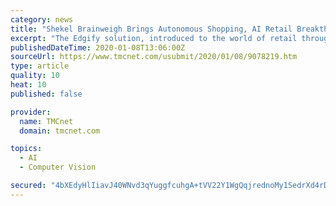 ```yaml
---
category: news
title: "Shekel Brainweigh Brings Autonomous Shopping, AI Retail Breakthroughs to NRF 2020 Vision"
excerpt: "The Edgify solution, introduced to the world of retail through Shekel, allows retailers to start using computer vision-based checkout processes without the hassle of new infrastructure or any privacy concerns involved with cloud-based training. The Edgify ..."
publishedDateTime: 2020-01-08T13:06:00Z
sourceUrl: https://www.tmcnet.com/usubmit/2020/01/08/9078219.htm
type: article
quality: 10
heat: 10
published: false

provider:
  name: TMCnet
  domain: tmcnet.com

topics:
  - AI
  - Computer Vision

secured: "4bXEdyHlIiavJ40WNvd3qYuggfcuhgA+tVV22Y1WgQqjrednoMy1SedrXd4rDaujyWTFl8p39U1oqHUwOGvAXhsY7MFKN4DlWYNGRZtMS66keOGejObHGId4kdl5Tvg4etRYc+Ep2G8N5MHeKeVo1r7MaW2As/tky07177oUrz8W5UCUwUx73g94caTJnrVC+X+OBY3am4hZHXFOn2CN1+Fz5GrpRyrLY0JuxntwY0trA5JtdzQwuDinltewMhjTbUiZAYrLeZblPoEmL1jR3g==;XwRD46ARHTo9hXdSUtYTpA=="
---
```


